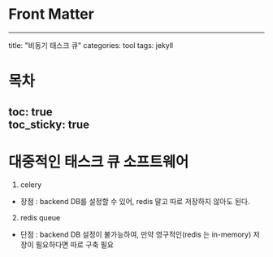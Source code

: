 # Front Matter
---
title: "비동기 태스크 큐"
categories: tool
tags: jekyll
# 목차
toc: true  
toc_sticky: true 
---

# 대중적인 태스크 큐 소프트웨어
1. celery
- 장점 : backend DB를 설정할 수 있어, redis 말고 따로 저장하지 않아도 된다.


2. redis queue
- 단점 : backend DB 설정이 불가능하여, 만약 영구적인(redis 는 in-memory) 저장이 필요하다면 따로 구축 필요